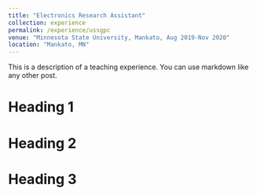 ```yaml
---
title: "Electronics Research Assistant"
collection: experience
permalink: /experience/ussgpc
venue: "Minnesota State University, Mankato, Aug 2019-Nov 2020"
location: "Mankato, MN"
---
```


This is a description of a teaching experience. You can use markdown like any other post.

Heading 1
======

Heading 2
======

Heading 3
======